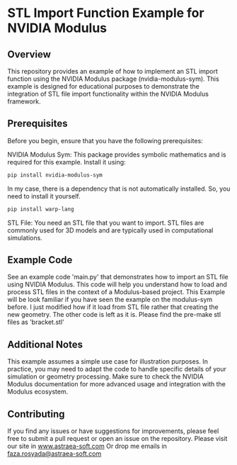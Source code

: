 # STL Import Function Example for NVIDIA Modulus

## Overview
This repository provides an example of how to implement an STL import function using the NVIDIA Modulus package (nvidia-modulus-sym). This example is designed for educational purposes to demonstrate the integration of STL file import functionality within the NVIDIA Modulus framework.

## Prerequisites
Before you begin, ensure that you have the following prerequisites:

NVIDIA Modulus Sym: This package provides symbolic mathematics and is required for this example. Install it using:

```Bash
pip install nvidia-modulus-sym
```
In my case, there is a dependency that is not automatically installed. So, you need to install it yourself.
```Bash
pip install warp-lang
```
STL File: You need an STL file that you want to import. STL files are commonly used for 3D models and are typically used in computational simulations.

## Example Code
See an example code 'main.py' that demonstrates how to import an STL file using NVIDIA Modulus. This code will help you understand how to load and process STL files in the context of a Modulus-based project. This Example will be look familiar if you have seen the example on the modulus-sym before. I just modified how if it load from STL file rather that creating the new geometry. The other code is left as it is. Please find the pre-make stl files as 'bracket.stl'

## Additional Notes
This example assumes a simple use case for illustration purposes. In practice, you may need to adapt the code to handle specific details of your simulation or geometry processing.
Make sure to check the NVIDIA Modulus documentation for more advanced usage and integration with the Modulus ecosystem.

## Contributing
If you find any issues or have suggestions for improvements, please feel free to submit a pull request or open an issue on the repository.
Please visit our site in www.astraea-soft.com
Or drop me emails in faza.rosyada@astraea-soft.com
